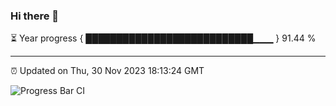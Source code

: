 ### Hi there 👋

⏳ Year progress { ███████████████████████████▁▁▁ } 91.44 %

---

⏰ Updated on Thu, 30 Nov 2023 18:13:24 GMT

![Progress Bar CI](https://github.com/liununu/liununu/workflows/Progress%20Bar%20CI/badge.svg)
